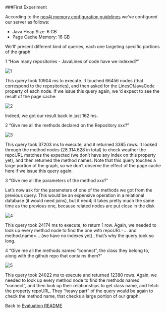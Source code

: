 ###First Experiment

According to the [neo4j memory configuration guidelines](https://neo4j.com/developer/kb/how-to-estimate-initial-memory-configuration/) we've configured our server as follows:

* Java Heap Size: 6 GB
* Page Cache Memory: 16 GB

We'll’ present different kind of queries, each one targeting specific portions of the graph

1  “How many repositories - JavaLines of code have we indexed?”

![1](https://cloud.githubusercontent.com/assets/11991105/20217879/af4f61bc-a82a-11e6-8a3f-33fd9f14a2f0.png)

This query took 10904 ms to execute. It touched 66456 nodes (that correspond to the repositories), and then asked for the LinesOfJavaCode property of each node. If we issue this query again, we ‘d expect to see the result of the page cache:

![2](https://cloud.githubusercontent.com/assets/11991105/20217978/1cf1e3fc-a82b-11e6-88e7-a2cc2ead3d83.png)

Indeed, we got our result back  in just 162 ms.

2  “Give me all the methods declared on the Repository xxx?”

![3](https://cloud.githubusercontent.com/assets/11991105/20217995/321b031c-a82b-11e6-8609-0a8e30d4f622.png)

This query took 37203 ms to execute, and it returned 3385 rows. It looked through the method nodes (28.314.628 in total) to check weather the repoURL matches the expected (we don’t have any index on this property yet), and then returned the method names. Note that this query touches a large portion of the graph, so we don’t observe the effect of the page cache here if we issue this query again. 

3  “Give me all the parameters of the method xxx?”

Let’s now ask for the parameters of one of the methods we got from the previous query. This would be an expensive operation in a relational database (it would need joins), but it neo4j it takes pretty much the same time as the previous one, because related nodes are put close in the disk

![4](https://cloud.githubusercontent.com/assets/11991105/20218103/92ce281a-a82b-11e6-9ee6-9d9c957a2426.png)

This query took 24174 ms to execute, to return 1 row. Again, we needed to look up every method node to find the one with repoURL=... and method.name=... (we have no indexes yet) , that’s why the query took so long. 

4  “Give me all the methods named “connect”, the class they belong to, along with the github repo that contains them?”

![5](https://cloud.githubusercontent.com/assets/11991105/20218151/cd174e3e-a82b-11e6-8b5c-d373c07b1ecc.png)

This query took 24022 ms to execute and returned 12380 rows. Again, we needed to look up every method node to find the methods named “connect”, and then look up their relationships to get class name, and fetch the property repoURL. They “heavy part” of the query would be again to check the method name, that checks a large portion of our graph.

Back to [Evaluation README](https://github.com/ElasticThree/Neo4j_vs_Titan/tree/master/Evaluation)
